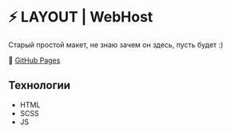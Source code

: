# ⚡️ LAYOUT | WebHost

Старый простой макет, не знаю зачем он здесь, пусть будет :)

🔗 [GitHub Pages](https://devkirkir.github.io/Layout-WebHost/)

## Технологии

- HTML
- SCSS
- JS
